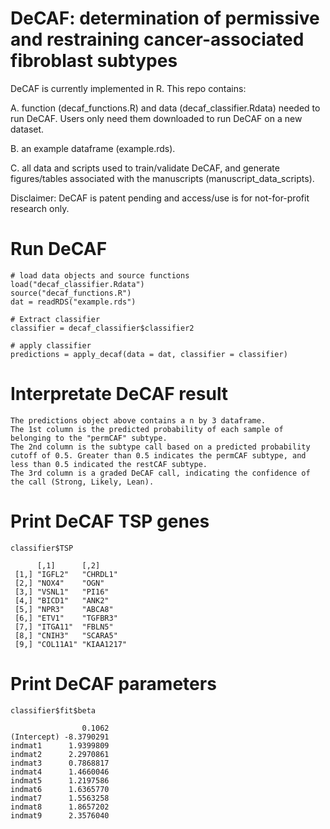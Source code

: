 # DeCAF: determination of permissive and restraining cancer-associated fibroblast subtypes

DeCAF is currently implemented in R. This repo contains:

A. function (decaf_functions.R) and data (decaf_classifier.Rdata) needed to run DeCAF. Users only need them downloaded to run DeCAF on a new dataset.

B. an example dataframe (example.rds).

C. all data and scripts used to train/validate DeCAF, and generate figures/tables associated with the manuscripts (manuscript_data_scripts).

Disclaimer: DeCAF is patent pending and access/use is for not-for-profit research only.


# Run DeCAF
```{r}
# load data objects and source functions
load("decaf_classifier.Rdata")
source("decaf_functions.R")
dat = readRDS("example.rds")

# Extract classifier 
classifier = decaf_classifier$classifier2

# apply classifier 
predictions = apply_decaf(data = dat, classifier = classifier)
```
# Interpretate DeCAF result
```{r}
The predictions object above contains a n by 3 dataframe.
The 1st column is the predicted probability of each sample of belonging to the "permCAF" subtype. 
The 2nd column is the subtype call based on a predicted probability cutoff of 0.5. Greater than 0.5 indicates the permCAF subtype, and less than 0.5 indicated the restCAF subtype. 
The 3rd column is a graded DeCAF call, indicating the confidence of the call (Strong, Likely, Lean).
```

# Print DeCAF TSP genes
```{r}
classifier$TSP

      [,1]      [,2]      
 [1,] "IGFL2"   "CHRDL1"  
 [2,] "NOX4"    "OGN"     
 [3,] "VSNL1"   "PI16"    
 [4,] "BICD1"   "ANK2"    
 [5,] "NPR3"    "ABCA8"   
 [6,] "ETV1"    "TGFBR3"  
 [7,] "ITGA11"  "FBLN5"   
 [8,] "CNIH3"   "SCARA5"  
 [9,] "COL11A1" "KIAA1217"
```

# Print DeCAF parameters
```{r}
classifier$fit$beta

                0.1062
(Intercept) -8.3790291
indmat1      1.9399809
indmat2      2.2970861
indmat3      0.7868817
indmat4      1.4660046
indmat5      1.2197586
indmat6      1.6365770
indmat7      1.5563258
indmat8      1.8657202
indmat9      2.3576040
```
